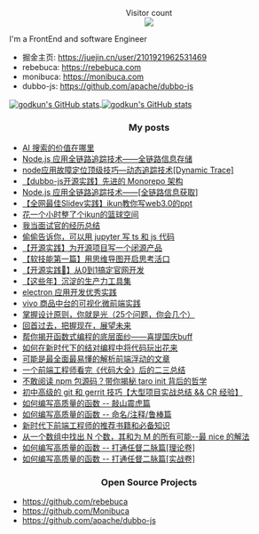 <p align="center"> 
  Visitor count<br>
  <img src="https://profile-counter.glitch.me/godkun/count.svg" />
</p>

I'm a FrontEnd and software Engineer
- 掘金主页: https://juejin.cn/user/2101921962531469
- rebebuca: https://rebebuca.com
- monibuca: https://monibuca.com
- dubbo-js: https://github.com/apache/dubbo-js

<div>
  <a href="https://github.com/anuraghazra/github-readme-stats#gh-light-mode-only">
    <img align="center" src="https://github-readme-stats.vercel.app/api?username=godkun&count_private=true&show_icons=true" alt="godkun's GitHub stats" />
    <!-- <img align="center" src="https://github-readme-stats.vercel.app/api/top-langs/?username=godkun&show_icons=true&layout=compact" /> -->
  </a>
  <a href="https://github.com/anuraghazra/github-readme-stats#gh-dark-mode-only">
    <img align="center" src="https://github-readme-stats.vercel.app/api?username=godkun&count_private=true&show_icons=true&theme=radical" alt="godkun's GitHub stats" />
    <!-- <img align="center" src="https://github-readme-stats.vercel.app/api/top-langs/?username=godkun&show_icons=true&theme=radical&layout=compact" /> -->
  </a>
</div>

<h3 align="center"> My posts </h3>

- [AI 搜索的价值在哪里](https://mp.weixin.qq.com/s/FTb9-evHaEft6HUMXK0BMA)
- [Node.js 应用全链路追踪技术——全链路信息存储](https://mp.weixin.qq.com/s/qdWT_2xiuK6ukV2wt0Vdtw)
- [node应用故障定位顶级技巧—动态追踪技术[Dynamic Trace]](https://juejin.cn/post/7142331337582903327)
- [【dubbo-js开源实践】先进的 Monorepo 架构](https://mp.weixin.qq.com/s/hfZZYDaIaskGTOwbEZLxXQ)
- [Node.js 应用全链路追踪技术——[全链路信息获取]](https://mp.weixin.qq.com/s/SpC50ZqbKnKjlGBTSPMd9w)
- [【全网最佳Slidev实践】ikun教你写web3.0的ppt](https://mp.weixin.qq.com/s/sZTQJLG8gsOxBVesZ8oOJg)
- [花一个小时整了个ikun的篮球空间](https://mp.weixin.qq.com/s/OLDJ05rOj1Ljr-fQ5qWZBQ)
- [我当面试官的经历总结](https://mp.weixin.qq.com/s/TG619VHJeu6zFn68PLmExw)
- [偷偷告诉你，可以用 jupyter 写 ts 和 js 代码](https://juejin.cn/post/7369934780747874316)
- [【开源实践】为开源项目写一个闭源产品](https://mp.weixin.qq.com/s/Brz0lyTbRc2u9T2ibr9i8g)
- [【软技能第一篇】用思维导图开启思考活口](https://mp.weixin.qq.com/s/UyDBH25X7jsAH6qhmj5fUg)
- [【开源实践🚀】从0到1搞定官网开发](https://juejin.cn/post/7087734351764389901)
- [【这些年】沉淀的生产力工具集](https://juejin.cn/post/7064351592543158302)
- [electron 应用开发优秀实践](https://mp.weixin.qq.com/s/FJQaC5aWPssmjgp4KBmIWA)
- [vivo 商品中台的可视化微前端实践](https://mp.weixin.qq.com/s/0vBLR0CnvrC4qbxW4xhskg)
- [掌握设计原则，你就是光（25个问题，你会几个）](https://juejin.cn/post/6948235657978314783)
- [回首过去，把握现在，展望未来](https://juejin.cn/post/6844904053621653518)
- [帮你揭开函数式编程的底层面纱——喜提国庆buff](https://juejin.cn/post/6844903956401881096)
- [如何在新时代下的结对编程中将代码玩出花来](https://juejin.cn/post/6844903833609437198)
- [可能是最全面最易懂的解析前端浮动的文章](https://juejin.cn/post/6844903689094692871)
- [一个前端工程师看完《代码大全》后的二三总结](https://juejin.cn/post/6844903703099490317)
- [不敢阅读 npm 包源码？带你揭秘 taro init 背后的哲学](https://juejin.cn/post/6844903749945655310)
- [初中高级的 git 和 gerrit 技巧【大型项目实战总结 && CR 经验】](https://juejin.cn/post/6844903768891326477)
- [如何编写高质量的函数 -- 敲山震虎篇](https://juejin.cn/post/6844903779645538318)
- [如何编写高质量的函数 -- 命名/注释/鲁棒篇](https://juejin.cn/post/6844903783621722126)
- [新时代下前端工程师的推荐书籍和必备知识](https://juejin.cn/post/6844903781897863176)
- [从一个数组中找出 N 个数，其和为 M 的所有可能--最 nice 的解法](https://juejin.cn/post/6844903792555589639)
- [如何编写高质量的函数 -- 打通任督二脉篇[理论卷]](https://juejin.cn/post/6844903807051268110)
- [如何编写高质量的函数 -- 打通任督二脉篇[实战卷]](https://juejin.cn/post/6844903807055298573)

<h3 align="center"> Open Source Projects </h3>

- https://github.com/rebebuca
- https://github.com/Monibuca
- https://github.com/apache/dubbo-js
